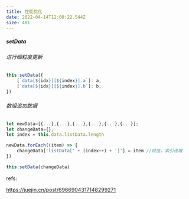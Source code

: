 ```yaml
---
title: 性能优化
date: 2022-04-14T12:00:22.544Z
size: 481
---
```

##### setData

###### 进行细粒度更新

```javascript
this.setData({
	[`data[${idx}][${index}].a`]: a,
	[`data[${idx}][${index}].b`]: b,
})
```

###### 数组追加数据

```js
let newData=[{...},{...},{...},{...},{...},{...}];
let changeData={};
let index = this.data.listData.length

newData.forEach((item) => {
	changeData['listData[' + (index++) + ']'] = item //赋值，索引递增
}) 

this.setData(changeData)
```



refs:

https://juejin.cn/post/6966904317148299271
